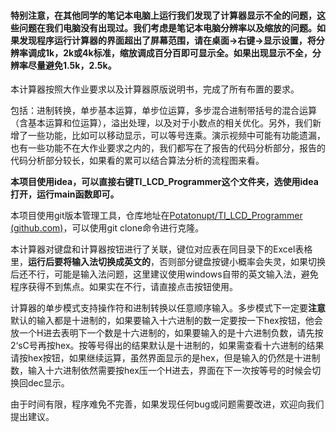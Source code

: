 #### 特别注意，在其他同学的笔记本电脑上运行我们发现了计算器显示不全的问题，这些问题在我们电脑没有出现过。我们考虑是笔记本电脑分辨率以及缩放的问题。如果发现程序运行计算器的界面超出了屏幕范围，请在桌面->右键->显示设置，将分辨率调成1k，2k或4k标准，缩放调成百分百即可显示全。如果出现显示不全，分辨率尽量避免1.5k，2.5k。



本计算器按照大作业要求以及计算器原版说明书，完成了所有布置的要求。

包括：进制转换，单步基本运算，单步位运算，多步混合进制带括号的混合运算（含基本运算和位运算），溢出处理，以及对于小数点的相关优化。另外，我们新增了一些功能，比如可以移动显示，可以等号连乘。演示视频中可能有功能遗漏，也有一些功能不在大作业要求之内的，我们都写在了报告的代码分析部分，报告的代码分析部分较长，如果看的累可以结合算法分析的流程图来看。

**本项目使用idea，可以直接右键TI_LCD_Programmer这个文件夹，选使用idea打开，运行main函数即可。**

本项目使用git版本管理工具，仓库地址在[Potatonupt/TI_LCD_Programmer (github.com)](https://github.com/Potatonupt/TI_LCD_Programmer)，可以使用git clone命令进行克隆。

本计算器对键盘和计算器按钮进行了关联，键位对应表在同目录下的Excel表格里，**运行后要将输入法切换成英文的**，否则部分键盘按键小概率会失灵，如果切换后还不行，可能是输入法问题，这里建议使用windows自带的英文输入法，避免程序获得不到焦点。如果实在不行，请直接点击按钮使用。

计算器的单步模式支持操作符和进制转换以任意顺序输入。多步模式下一定要**注意**默认的输入都是十进制的，如果要输入十六进制的数一定要按一下hex按钮，他会放一个H进去表明下一个数是十六进制的，如果要输入的是十六进制负数，请先按2‘sC号再按hex。按等号得出的结果默认是十进制的，如果需查看十六进制的结果请按hex按钮，如果继续运算，虽然界面显示的是hex，但是输入的仍然是十进制数，输入十六进制依然需要按hex压一个H进去，界面在下一次按等号的时候会切换回dec显示。

由于时间有限，程序难免不完善，如果发现任何bug或问题需要改进，欢迎向我们提出建议。

